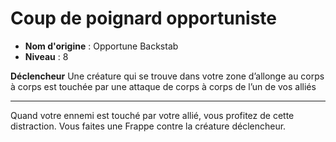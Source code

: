 # Coup de poignard opportuniste

 * **Nom d'origine** : Opportune Backstab
 * **Niveau** : 8


<p><strong>Déclencheur</strong> Une créature qui se trouve dans votre zone d’allonge au corps à corps est touchée par une attaque de corps à corps de l’un de vos alliés</p>
<hr>
<p>Quand votre ennemi est touché par votre allié, vous profitez de cette distraction. Vous faites une Frappe contre la créature déclencheur.</p>